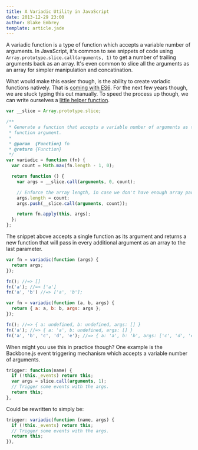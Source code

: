 ```yaml
---
title: A Variadic Utility in JavaScript
date: 2013-12-29 23:00
author: Blake Embrey
template: article.jade
---
```


A variadic function is a type of function which accepts a variable number of arguments. In JavaScript, it's common to see snippets of code using `Array.prototype.slice.call(arguments, 1)` to get a number of trailing arguments back as an array. It's even common to slice all the arguments as an array for simpler manipulation and concatination.

What would make this easier though, is the ability to create variadic functions natively. That is [coming with ES6](http://ariya.ofilabs.com/2013/03/es6-and-rest-parameter.html). For the next few years though, we are stuck typing this out manually. To speed the process up though, we can write ourselves a [little helper function](https://github.com/blakeembrey/node-variadic).

```javascript
var __slice = Array.prototype.slice;

/**
 * Generate a function that accepts a variable number of arguments as the last
 * function argument.
 *
 * @param  {Function} fn
 * @return {Function}
 */
var variadic = function (fn) {
  var count = Math.max(fn.length - 1, 0);

  return function () {
    var args = __slice.call(arguments, 0, count);

    // Enforce the array length, in case we don't have enough array padding.
    args.length = count;
    args.push(__slice.call(arguments, count));

    return fn.apply(this, args);
  };
};
```

The snippet above accepts a single function as its argument and returns a new function that will pass in every additional argument as an array to the last parameter.

```javascript
var fn = variadic(function (args) {
  return args;
});

fn(); //=> []
fn('a'); //=> ['a']
fn('a', 'b') //=> ['a', 'b'];

var fn = variadic(function (a, b, args) {
  return { a: a, b: b, args: args };
});

fn(); //=> { a: undefined, b: undefined, args: [] }
fn('a'); //=> { a: 'a', b: undefined, args: [] }
fn('a', 'b', 'c', 'd', 'e'); //=> { a: 'a', b: 'b', args: ['c', 'd', 'e'] }
```

When might you use this in practice though? One example is the Backbone.js event triggering mechanism which accepts a variable number of arguments.

```javascript
trigger: function(name) {
  if (!this._events) return this;
  var args = slice.call(arguments, 1);
  // Trigger some events with the args.
  return this;
},
```

Could be rewritten to simply be:

```javascript
trigger: variadic(function (name, args) {
  if (!this._events) return this;
  // Trigger some events with the args.
  return this;
}),
```
